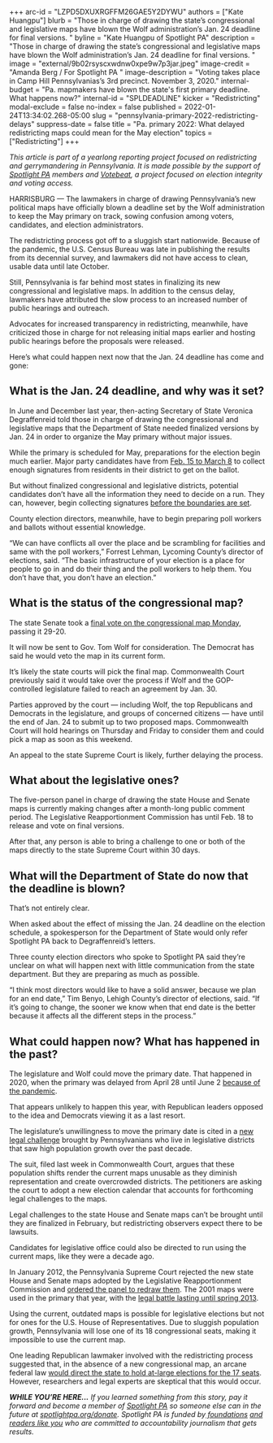 +++
arc-id = "LZPD5DXUXRGFFM26GAE5Y2DYWU"
authors = ["Kate Huangpu"]
blurb = "Those in charge of drawing the state’s congressional and legislative maps have blown the Wolf administration’s Jan. 24 deadline for final versions. "
byline = "Kate Huangpu of Spotlight PA"
description = "Those in charge of drawing the state’s congressional and legislative maps have blown the Wolf administration’s Jan. 24 deadline for final versions. "
image = "external/9b02rsyscxwdnw0xpe9w7p3jar.jpeg"
image-credit = "Amanda Berg / For Spotlight PA "
image-description = "Voting takes place in Camp Hill Pennsylvanias’s  3rd precinct. November 3, 2020."
internal-budget = "Pa. mapmakers have blown the state's first primary deadline. What happens now?"
internal-id = "SPLDEADLINE"
kicker = "Redistricting"
modal-exclude = false
no-index = false
published = 2022-01-24T13:34:02.268-05:00
slug = "pennsylvania-primary-2022-redistricting-delays"
suppress-date = false
title = "Pa. primary 2022: What delayed redistricting maps could mean for the May election"
topics = ["Redistricting"]
+++

<i>This article is part of a yearlong reporting project focused on redistricting and gerrymandering in Pennsylvania. It is made possible by the support of </i><a href="https://www.spotlightpa.org/"><i>Spotlight PA</i></a><i> members and </i><a href="https://votebeat.org/"><i>Votebeat</i></a><i>, a project focused on election integrity and voting access.</i>

HARRISBURG — The lawmakers in charge of drawing Pennsylvania’s new political maps have officially blown a deadline set by the Wolf administration to keep the May primary on track, sowing confusion among voters, candidates, and election administrators.

The redistricting process got off to a sluggish start nationwide. Because of the pandemic, the U.S. Census Bureau was late in publishing the results from its decennial survey, and lawmakers did not have access to clean, usable data until late October.

Still, Pennsylvania is far behind most states in finalizing its new congressional and legislative maps. In addition to the census delay, lawmakers have attributed the slow process to an increased number of public hearings and outreach.

<script src="https://www.spotlightpa.org/embed.js" async></script><div data-spl-embed-version="1" data-spl-src="https://www.spotlightpa.org/embeds/newsletter/"></div>

Advocates for increased transparency in redistricting, meanwhile, have criticized those in charge for not releasing initial maps earlier and hosting public hearings before the proposals were released.

Here’s what could happen next now that the Jan. 24 deadline has come and gone:

## What is the Jan. 24 deadline, and why was it set?

In June and December last year, then-acting Secretary of State Veronica Degraffenreid told those in charge of drawing the congressional and legislative maps that the Department of State needed finalized versions by Jan. 24 in order to organize the May primary without major issues.

While the primary is scheduled for May, preparations for the election begin much earlier. Major party candidates have from <a href="https://www.vote.pa.gov/About-Elections/Pages/Upcoming-Elections.aspx">Feb. 15 to March 8</a> to collect enough signatures from residents in their district to get on the ballot.

But without finalized congressional and legislative districts, potential candidates don’t have all the information they need to decide on a run. They can, however, begin collecting signatures <a href="https://web.archive.org/20220130171301/https://www.dos.pa.gov/VotingElections/CandidatesCommittees/RunningforOffice/Documents/GENERAL%20INFORMATION%20ABOUT%20RUNNING%20FOR%20PUBLIC%20OFFICE%20Rev%205.31.17.pdf">before the boundaries are set</a>.

County election directors, meanwhile, have to begin preparing poll workers and ballots without essential knowledge.

“We can have conflicts all over the place and be scrambling for facilities and same with the poll workers,” Forrest Lehman, Lycoming County’s director of elections, said. “The basic infrastructure of your election is a place for people to go in and do their thing and the poll workers to help them. You don’t have that, you don’t have an election.”

## What is the status of the congressional map?

The state Senate took a <a href="https://www.spotlightpa.org/news/2022/01/pennsylvania-redistricting-congressional-map-final-passage-tom-wolf/">final vote on the congressional map Monday</a>, passing it 29-20.

It will now be sent to Gov. Tom Wolf for consideration. The Democrat has said he would veto the map in its current form.

It’s likely the state courts will pick the final map. Commonwealth Court previously said it would take over the process if Wolf and the GOP-controlled legislature failed to reach an agreement by Jan. 30.

Parties approved by the court — including Wolf, the top Republicans and Democrats in the legislature, and groups of concerned citizens — have until the end of Jan. 24 to submit up to two proposed maps. Commonwealth Court will hold hearings on Thursday and Friday to consider them and could pick a map as soon as this weekend.

An appeal to the state Supreme Court is likely, further delaying the process.

## What about the legislative ones?

The five-person panel in charge of drawing the state House and Senate maps is currently making changes after a month-long public comment period. The Legislative Reapportionment Commission has until Feb. 18 to release and vote on final versions.

After that, any person is able to bring a challenge to one or both of the maps directly to the state Supreme Court within 30 days.

## What will the Department of State do now that the deadline is blown?

That’s not entirely clear.

When asked about the effect of missing the Jan. 24 deadline on the election schedule, a spokesperson for the Department of State would only refer Spotlight PA back to Degraffenreid’s letters.

Three county election directors who spoke to Spotlight PA said they’re unclear on what will happen next with little communication from the state department. But they are preparing as much as possible.

“I think most directors would like to have a solid answer, because we plan for an end date,” Tim Benyo, Lehigh County’s director of elections, said. “If it’s going to change, the sooner we know when that end date is the better because it affects all the different steps in the process.”

## What could happen now? What has happened in the past?

The legislature and Wolf could move the primary date. That happened in 2020, when the primary was delayed from April 28 until June 2 <a href="https://www.inquirer.com/health/coronavirus/pennsylvania-postpone-2020-primary-election-coronavirus-20200323.html">because of the pandemic</a>.

That appears unlikely to happen this year, with Republican leaders opposed to the idea and Democrats viewing it as a last resort.

The legislature’s unwillingness to move the primary date is cited in a <a href="https://web.archive.org/web/20220201132722/https://www.pacourts.us/Storage/media/pdfs/20220120/205706-jan.20,2022-petitionforreview.pdf">new legal challenge</a> brought by Pennsylvanians who live in legislative districts that saw high population growth over the past decade.

The suit, filed last week in Commonwealth Court, argues that these population shifts render the current maps unusable as they diminish representation and create overcrowded districts. The petitioners are asking the court to adopt a new election calendar that accounts for forthcoming legal challenges to the maps.

Legal challenges to the state House and Senate maps can’t be brought until they are finalized in February, but redistricting observers expect there to be lawsuits.

<script src="https://www.spotlightpa.org/embed.js" async></script><div data-spl-embed-version="1" data-spl-src="https://www.spotlightpa.org/embeds/donate/"></div>

Candidates for legislative office could also be directed to run using the current maps, like they were a decade ago.

In January 2012, the Pennsylvania Supreme Court rejected the new state House and Senate maps adopted by the Legislative Reapportionment Commission and <a href="https://www.post-gazette.com/news/state/2012/01/26/Pa-Supreme-Court-tosses-out-redrawn-legislative-districts/stories/201201260325">ordered the panel to redraw them</a>. The 2001 maps were used in the primary that year, with the <a href="https://www.inquirer.com/philly/news/politics/20130509_Pa__high_court_OKs_revised_legislative_map.html">legal battle lasting until spring 2013</a>.

Using the current, outdated maps is possible for legislative elections but not for ones for the U.S. House of Representatives. Due to sluggish population growth, Pennsylvania will lose one of its 18 congressional seats, making it impossible to use the current map.

One leading Republican lawmaker involved with the redistricting process suggested that, in the absence of a new congressional map, an arcane federal law <a href="https://whyy.org/articles/the-arcane-unlikely-doomsday-redistricting-law-looming-over-pennsylvanias-map-impasse/">would direct the state to hold at-large elections for the 17 seats</a>. However, researchers and legal experts are skeptical that this would occur.

<i><b>WHILE YOU’RE HERE...</b></i><i> If you learned something from this story, pay it forward and become a member of </i><a href="https://www.spotlightpa.org/"><i>Spotlight PA</i></a><i> so someone else can in the future at </i><a href="https://www.spotlightpa.org/donate"><i>spotlightpa.org/donate</i></a><i>. Spotlight PA is funded by</i><a href="https://www.spotlightpa.org/support"><i> foundations</i></a><i> </i><a href="https://www.spotlightpa.org/support"><i>and readers like you</i></a><i> who are committed to accountability journalism that gets results.</i>
